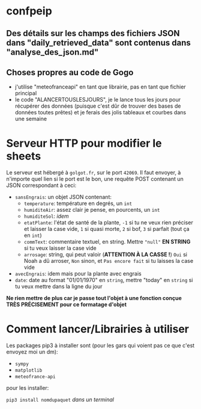 # confpeip

## Des détails sur les champs des fichiers JSON dans "daily_retrieved_data" sont contenus dans "analyse_des_json.md"

## Choses propres au code de Gogo

* j'utilise "meteofranceapi" en tant que librairie, pas en tant que fichier principal
* le code "ALANCERTOUSLESJOURS", je le lance tous les jours pour récupérer des données (puisque c'est dûr de trouver des bases de données toutes prêtes) et je ferais des jolis tableaux et courbes dans une semaine

# Serveur HTTP pour modifier le sheets
Le serveur est hébergé à `golgot.fr`, sur le port `42069`.
Il faut envoyer, à n'importe quel lien si le port est le bon, une requête POST contenant un JSON correspondant à ceci:
* `sansEngrais`: un objet JSON contenant:
    * `temperature`: température en degrés, un `int`
    * `humiditeAir`: assez clair je pense, en pourcents, un `int`
    * `humiditeSol`: *idem*
    * `etatPlante`: l'état de santé de la plante, `-1` si tu ne veux rien préciser et laisser la case vide, `1` si quasi morte, `2` si bof, `3` si parfait (tout ça en `int`)
    * `commText`: commentaire textuel, en string. Mettre `"null"` **EN STRING** si tu veux laisser la case vide
    * `arrosage`: string, qui peut valoir (**ATTENTION À LA CASSE !**) `Oui` si Noah a dû arroser, `Non` sinon, et `Pas encore fait` si tu laisses la case vide
* `avecEngrais`: idem mais pour la plante avec engrais
* `date`: date au format "01/01/1970" en `string`, mettre "today" en `string` si tu veux mettre dans la ligne du jour

**Ne rien mettre de plus car je passe tout l'objet à une fonction conçue TRÈS PRÉCISEMENT pour ce formatage d'objet**

# Comment lancer/Librairies à utiliser

Les packages pip3 à installer sont (pour les gars qui voient pas ce que c'est envoyez moi un dm):
* `sympy`
* `matplotlib`
* `meteofrance-api`

pour les installer:

`pip3 install nomdupaquet` *dans un terminal*